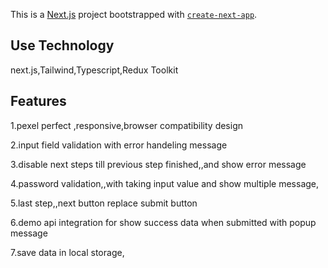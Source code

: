 This is a [Next.js](https://nextjs.org/) project bootstrapped with [`create-next-app`](https://github.com/vercel/next.js/tree/canary/packages/create-next-app).

## Use Technology

next.js,Tailwind,Typescript,Redux Toolkit


## Features


1.pexel perfect ,responsive,browser compatibility design

2.input field validation with error handeling message

3.disable next steps till previous step finished,,and show error message

4.password validation,,with taking input value and show multiple message,

5.last step,,next button replace submit button

6.demo api integration for show success data when submitted with popup message

7.save data in local storage,



